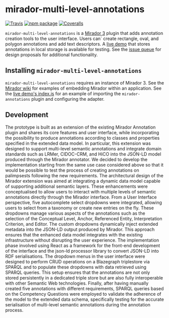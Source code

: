 # mirador-multi-level-annotations

[![Travis][build-badge]][build]
[![npm package][npm-badge]][npm]
[![Coveralls][coveralls-badge]][coveralls]

`mirador-multi-level-annotations` is a [Mirador 3](https://github.com/projectmirador/mirador) plugin that adds annotation creation tools to the user interface. Users can` create rectangle, oval, and polygon annotations and add text descriptors. A [live demo](https://mirador-annotations.netlify.app/) that stores annotations in local storage is available for testing. See the [issue queue](https://github.com/ProjectMirador/mirador-annotations/issues) for design proposals for additional functionality.

## Installing `mirador-multi-level-annotations`

`mirador-multi-level-annotations` requires an instance of Mirador 3. See the [Mirador wiki](https://github.com/ProjectMirador/mirador/wiki) for examples of embedding Mirador within an application. See the [live demo's index.js](https://github.com/ProjectMirador/mirador-annotations/blob/master/demo/src/index.js) for an example of importing the `mirador-annotations` plugin and configuring the adapter.

## Development

The prototype is built as an extension of the existing Mirador Annotation plugin and shares its core features and user interface, while incorporating the possibility to produce annotations according to classes and properties specified in the extended data model. In particular, this extension was designed to support multi-level semantic annotations and integrate domain standards such as LRMer, CIDOC-CRM, and HiCO into the JSON-LD model produced through the Mirador annotator. 
We decided to develop the implementation starting from the same use case considered above so that it would be possible to test the process of creating annotations on palimpsests following the new requirements.
The architectural design of the Mirador extension was aimed at integrating a dynamic data model capable of supporting additional semantic layers. These enhancements were conceptualised to allow users to interact with multiple levels of semantic annotations directly through the Mirador interface. 
From a User Interface perspective, five autocomplete select dropdowns were integrated, allowing users to select from a taxonomy or create new entries on the fly. These dropdowns manage various aspects of the annotations such as the selection of the Conceptual Level, Anchor, Referenced Entity, Interpretation Criterion, and Editor. 
The custom dropdowns dynamically inject extended metadata into the JSON-LD output produced by Mirador. This approach ensures that the enhanced data model integrates with the existing infrastructure without disrupting the user experience.
The implementation phase involved using React as a framework for the front-end development of the interface and the json-ld processor library to convert JSON-LD into RDF serialisations. The dropdown menus in the user interface were designed to perform CRUD operations on a Blazegraph triplestore via SPARQL and to populate these dropdowns with data retrieved using SPARQL queries. This setup ensures that the annotations are not only stored persistently in a dedicated triple store but are also fully interoperable with other Semantic Web technologies.
Finally, after having manually created five annotations with different requirements, SPARQL queries based on the Competency Questions were employed to validate the adherence of the model to the extended data schema, specifically testing for the accurate serialisation of multi-level semantic annotations during the annotation process.


[build-badge]: https://img.shields.io/travis/user/repo/master.png?style=flat-square
[build]: https://travis-ci.org/user/repo

[npm-badge]: https://img.shields.io/npm/v/mirador-annotations.png?style=flat-square
[npm]: https://www.npmjs.org/package/mirador-annotations

[coveralls-badge]: https://img.shields.io/coveralls/user/repo/master.png?style=flat-square
[coveralls]: https://coveralls.io/github/user/repo
